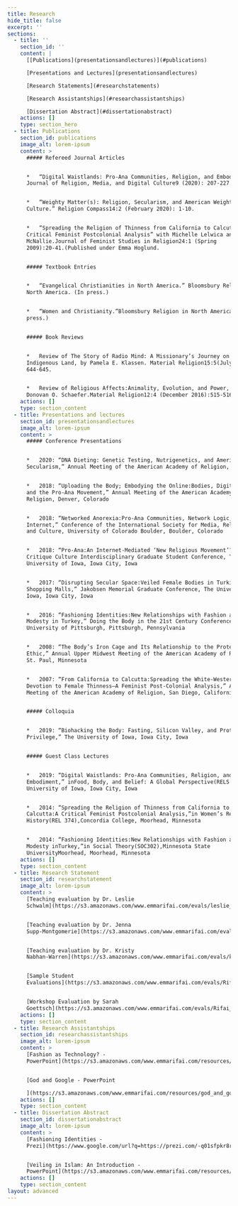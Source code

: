 ```yaml
---
title: Research
hide_title: false
excerpt: ''
sections:
  - title: ''
    section_id: ''
    content: |
      [[Publications](presentationsandlectures)](#publications)

      [Presentations and Lectures](presentationsandlectures)

      [Research Statements](#researchstatements)

      [Research Assistantships](#researchassistantships)

      [Dissertation Abstract](#dissertationabstract)
    actions: []
    type: section_hero
  - title: Publications
    section_id: publications
    image_alt: lorem-ipsum
    content: >
      ##### Refereed Journal Articles


      *   “Digital Waistlands: Pro-Ana Communities, Religion, and Embodiment.”
      Journal of Religion, Media, and Digital Culture9 (2020): 207-227.


      *   “Weighty Matter(s): Religion, Secularism, and American Weight Loss
      Culture.” Religion Compass14:2 (February 2020): 1-10.


      *   “Spreading the Religion of Thinness from California to Calcutta:A
      Critical Feminist Postcolonial Analysis” with Michelle Lelwica andJenna
      McNallie.Journal of Feminist Studies in Religion24:1 (Spring
      2009):20-41.(Published under Emma Hoglund.


      ##### Textbook Entries


      *   “Evangelical Christianities in North America.” Bloomsbury Religion in
      North America. (In press.)


      *   “Women and Christianity.”Bloomsbury Religion in North America. (In
      press.)


      ##### Book Reviews


      *   Review of The Story of Radio Mind: A Missionary’s Journey on
      Indigenous Land, by Pamela E. Klassen. Material Religion15:5(July 2019):
      644-645.


      *   Review of Religious Affects:Animality, Evolution, and Power, by
      Donovan O. Schaefer.Material Religion12:4 (December 2016):515-516.
    actions: []
    type: section_content
  - title: Presentations and lectures
    section_id: presentationsandlectures
    image_alt: lorem-ipsum
    content: >
      ##### Conference Presentations


      *   2020: “DNA Dieting: Genetic Testing, Nutrigenetics, and American
      Secularism,” Annual Meeting of the American Academy of Religion, Virtual


      *   2018: “Uploading the Body; Embodying the Online:Bodies, Digital Space,
      and the Pro-Ana Movement,” Annual Meeting of the American Academy of
      Religion, Denver, Colorado


      *   2018: “Networked Anorexia:Pro-Ana Communities, Network Logic, and the
      Internet,” Conference of the International Society for Media, Religion,
      and Culture, University of Colorado Boulder, Boulder, Colorado


      *   2018: “Pro-Ana:An Internet-Mediated ‘New Religious Movement’?”Craft
      Critique Culture Interdisciplinary Graduate Student Conference, The
      University of Iowa, Iowa City, Iowa


      *   2017: “Disrupting Secular Space:Veiled Female Bodies in Turkish
      Shopping Malls,” Jakobsen Memorial Graduate Conference, The University of
      Iowa, Iowa City, Iowa


      *   2016: “Fashioning Identities:New Relationships with Fashion and
      Modesty in Turkey,” Doing the Body in the 21st Century Conference,
      University of Pittsburgh, Pittsburgh, Pennsylvania


      *   2008: “The Body’s Iron Cage and Its Relationship to the Protestant
      Ethic,” Annual Upper Midwest Meeting of the American Academy of Religion,
      St. Paul, Minnesota 


      *   2007: “From California to Calcutta:Spreading the White-Western
      Devotion to Female Thinness—A Feminist Post-Colonial Analysis,” Annual
      Meeting of the American Academy of Religion, San Diego, California 


      ##### Colloquia


      *   2019: “Biohacking the Body: Fasting, Silicon Valley, and Protestant
      Privilege,” The University of Iowa, Iowa City, Iowa


      ##### Guest Class Lectures


      *   2019: “Digital Waistlands: Pro-Ana Communities, Religion, and
      Embodiment,” inFood, Body, and Belief: A Global Perspective(RELS 2674),The
      University of Iowa, Iowa City, Iowa


      *   2014: “Spreading the Religion of Thinness from California to
      Calcutta:A Critical Feminist Postcolonial Analysis,”in Women’s Religious
      History(REL 374),Concordia College, Moorhead, Minnesota


      *   2014: “Fashioning Identities:New Relationships with Fashion and
      Modesty inTurkey,”in Social Theory(SOC302),Minnesota State
      UniversityMoorhead, Moorhead, Minnesota
    actions: []
    type: section_content
  - title: Research Statement
    section_id: researchstatement
    image_alt: lorem-ipsum
    content: >
      [Teaching evaluation by Dr. Leslie
      Schwalm](https://s3.amazonaws.com/www.emmarifai.com/evals/leslie_schwalm_eval.pdf)


      [Teaching evaluation by Dr. Jenna
      Supp-Montgomerie](https://s3.amazonaws.com/www.emmarifai.com/evals/jenna_supp_montgomerie_eval.pdf)


      [Teaching evaluation by Dr. Kristy
      Nabhan-Warren](https://s3.amazonaws.com/www.emmarifai.com/evals/kristy_nabhan_warren_eval.pdf)


      [Sample Student
      Evaluations](https://s3.amazonaws.com/www.emmarifai.com/evals/Rifai_Sample+Student+Evaluations.pdf)


      [Workshop Evaluation by Sarah
      Goettsch](https://s3.amazonaws.com/www.emmarifai.com/evals/Rifai_Workshop+Evaluation_Sarah.pdf)
    actions: []
    type: section_content
  - title: Research Assistantships
    section_id: researchassistantships
    image_alt: lorem-ipsum
    content: >
      [Fashion as Technology? -
      PowerPoint](https://s3.amazonaws.com/www.emmarifai.com/resources/islamic_fashion.pdf)


      [God and Google - PowerPoint

      ](https://s3.amazonaws.com/www.emmarifai.com/resources/god_and_google.pdf)
    actions: []
    type: section_content
  - title: Dissertation Abstract
    section_id: dissertationabstract
    image_alt: lorem-ipsum
    content: >
      [Fashioning Identities -
      Prezi](https://www.google.com/url?q=https://prezi.com/-q01sfpkr8ro/?token%3Db8fce429c69b85ded7043eb6148c26d76d7b772c6bf70efc5dbdc6cf90934660\&sa=D\&source=hangouts\&ust=1612803704371000\&usg=AFQjCNGf1WMvf5OThSietnjDDVSr01TOFg)


      [Veiling in Islam: An Introduction -
      PowerPoint](https://s3.amazonaws.com/www.emmarifai.com/resources/veiling_in_islam.pdf)
    actions: []
    type: section_content
layout: advanced
---
```

